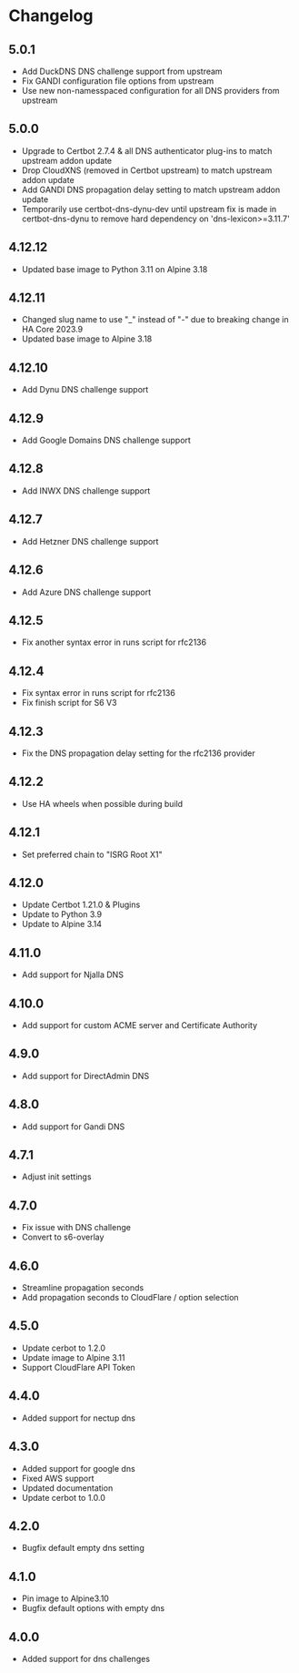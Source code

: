 # Changelog

## 5.0.1

- Add DuckDNS DNS challenge support from upstream
- Fix GANDI configuration file options from upstream
- Use new non-namesspaced configuration for all DNS providers from upstream 

## 5.0.0

- Upgrade to Certbot 2.7.4 & all DNS authenticator plug-ins to match upstream addon update
- Drop CloudXNS (removed in Certbot upstream) to match upstream addon update
- Add GANDI DNS propagation delay setting to match upstream addon update
- Temporarily use certbot-dns-dynu-dev until upstream fix is made in certbot-dns-dynu to remove hard dependency on 'dns-lexicon>=3.11.7'

## 4.12.12

- Updated base image to Python 3.11 on Alpine 3.18

## 4.12.11

- Changed slug name to use "_" instead of "-" due to breaking change in HA Core 2023.9
- Updated base image to Alpine 3.18

## 4.12.10

- Add Dynu DNS challenge support

## 4.12.9

- Add Google Domains DNS challenge support

## 4.12.8

- Add INWX DNS challenge support

## 4.12.7

- Add Hetzner DNS challenge support

## 4.12.6

- Add Azure DNS challenge support

## 4.12.5

- Fix another syntax error in runs script for rfc2136

## 4.12.4

- Fix syntax error in runs script for rfc2136
- Fix finish script for S6 V3

## 4.12.3

- Fix the DNS propagation delay setting for the rfc2136 provider

## 4.12.2

- Use HA wheels when possible during build

## 4.12.1

- Set preferred chain to "ISRG Root X1"

## 4.12.0

- Update Certbot 1.21.0 & Plugins
- Update to Python 3.9
- Update to Alpine 3.14

## 4.11.0

- Add support for Njalla DNS

## 4.10.0

- Add support for custom ACME server and Certificate Authority

## 4.9.0

- Add support for DirectAdmin DNS

## 4.8.0

- Add support for Gandi DNS

## 4.7.1

- Adjust init settings

## 4.7.0

- Fix issue with DNS challenge
- Convert to s6-overlay

## 4.6.0

- Streamline propagation seconds
- Add propagation seconds to CloudFlare / option selection

## 4.5.0

- Update cerbot to 1.2.0
- Update image to Alpine 3.11
- Support CloudFlare API Token

## 4.4.0

- Added support for nectup dns

## 4.3.0

- Added support for google dns
- Fixed AWS support
- Updated documentation
- Update cerbot to 1.0.0

## 4.2.0

- Bugfix default empty dns setting

## 4.1.0

- Pin image to Alpine3.10
- Bugfix default options with empty dns

## 4.0.0

- Added support for dns challenges
